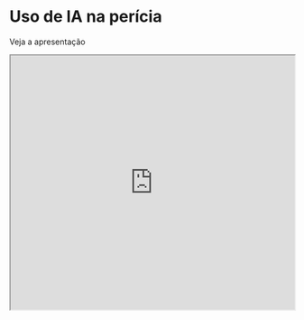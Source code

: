 # Uso de IA na perícia

Veja a apresentação

<iframe src="https://gamma.app/embed/4jw8zhd8jbz8oj6" style="width: 700px; max-width: 100%; height: 450px" allow="fullscreen" title="Inteligência Artificial na Atuação de Peritos Econômicos Financeiros"></iframe>
